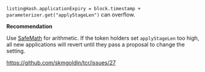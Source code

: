 `listingHash.applicationExpiry = block.timestamp + parameterizer.get("applyStageLen")` can overflow.

**Recommendation**

Use [SafeMath](https://github.com/OpenZeppelin/zeppelin-solidity/blob/master/contracts/math/SafeMath.sol) for arithmetic. If the token holders set `applyStageLen` too high, all new applications will revert until they pass a proposal to change the setting.

<https://github.com/skmgoldin/tcr/issues/27>
